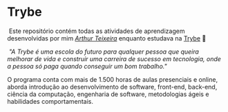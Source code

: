 # Trybe
​
Este repositório contém todas as atividades de aprendizagem desenvolvidas por mim _[Arthur Teixeira](https://www.linkedin.com/in/arthur-teixeira-440376218/)_ enquanto estudava na [Trybe](https://www.betrybe.com/) :rocket:

​ _"A Trybe é uma escola do futuro para qualquer pessoa que queira melhorar de vida e construir uma carreira de sucesso em tecnologia, onde a pessoa só paga quando conseguir um bom trabalho."_

​O programa conta com mais de 1.500 horas de aulas presenciais e online, aborda introdução ao desenvolvimento de software, front-end, back-end, ciência da computação, engenharia de software, metodologias ágeis e habilidades comportamentais.